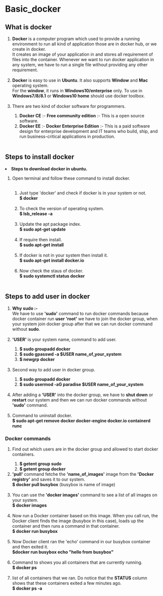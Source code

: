 # Basic_docker
## What is docker 
<ol>
<li>
<strong>Docker</strong> is a computer program which used to provide a running environment to run all kind of application those are in docker hub, or we create in docker.</br>
It creates an image of your application in and stores all requirement of files into the container. Whenever we want to run docker application in any system, we have to run a single file without providing any other requirement.</li></br>
<li><strong>Docker</strong> is easy to use in <strong>Ubuntu</strong>. It also supports <strong>Window</strong> and <strong>Mac</strong> operating system.</br>
For the <strong>window</strong>, it runs in <strong>Windows10/enterprise</strong> only. To use in <strong>Windows7/8/8.1</strong> or <strong>Windows10 home</strong> should use docker toolbox.</li></br>
<li>There are two kind of docker software for programmers.</li>
<ol>
<li><strong>Docker CE</strong> :- <strong>Free community edition</strong> :- This is a open source software. </li>
<li><strong>Docker EE</strong> :- <strong>Docker Enterprise Edition</strong> :- This is a paid software design for enterprise development and IT teams who build, ship, and run business-critical applications in production. </li></br>
</ol>
</ol>

## Steps to install docker
<li><strong>Steps to download docker in ubuntu.</strong></li>
<ol>
<li>Open terminal and follow these command to install docker.</li></br>
<ol>
<li>Just type 'docker' and check if docker is  in your system or not.</br> 
    <strong>$ docker</strong></li> </br>
<li>To check the version of operating system.</br>
    <strong>$ lsb_release -a</strong> </li></br>
<li>Update the apt package index.</br>
    <strong>$ sudo apt-get update</strong></li></br>
<li>If require then install. </br>
    <strong>$ sudo apt-get install </strong></li></br>
<li>If docker is not in your system then install it. </br>
    <strong>$ sudo apt-get install docker.io</strong></li></br>
<li>Now check the staus of docker.</br>
    <strong>$ sudo systemctl status docker</strong> </li></br>
 </ol> 
 </ol>
 
## Steps to add user in docker
<ol>
<li><strong>Why sudo :-</strong> </br>
We have to use <strong>'sudo'</strong> command to run docker commands because docker container run  <strong>user 'root'</strong> we have to join the docker group, when your system join docker group after that we can  run docker command without <strong>sudo</strong>.</li></br>
<li><strong>'USER'</strong> is your system name, command to add user. </li>
  <ol>
      <li><strong>$ sudo groupadd docker</strong></li>
      <li><strong>$ sudo gpasswd -a $USER name_of_your_system</strong></li>
      <li><strong>$ newgrp docker</strong></li>
  </ol></br>
    
<li>Second way to add user in docker group.</li>
  <ol>
      <li><strong>$ sudo groupadd docker</strong></li>
      <li><strong>$ sudo usermod -aG paradise $USER name_of_your_system</strong></li>
  </ol></br>
        
<li>After adding a <strong>'USER'</strong> into the docker group, we have to <strong>shut down</strong> or <strong>restart</strong> our system and then we can run docker commands without <strong>'sudo'</strong> command.</li></br>  

<li>Command to uninstall docker.</li>
   <strong>$ sudo apt-get remove docker docker-engine docker.io containerd runc</strong></br>
</li>
</ol>


### Docker commands
<ol>
<li>Find out which users are in the docker group and allowed to start docker containers.</li>
 <ol>
    <li><strong>$ getent group sudo</strong></li>
    <li><strong>$ getent group docker</strong></li>
 </ol>

<li><strong>'pull'</strong> command fetche the <strong>'name_of_images'</strong> image from the <strong>'Docker registry'</strong> and saves it to our system.</br>
<strong>$ docker pull busybox</strong> (busybox is name of image)</li></br>

<li>You can use the <strong>'docker images'</strong> command to see a list of all images on your system.</br>
<strong>$ docker images</strong></li></br>

<li>Now run a Docker container based on this image. When you call run, the Docker client finds the image (busybox in this case), loads up the container and then runs a command in that container.</br> 
<strong>$ docker run busybox</strong></li></br>

<li>Now Docker client  ran the 'echo' command in our busybox container and then exited it.</br>
<strong>$docker run busybox echo "hello from busybox"</strong></li></br>

<li>Command to shows you all containers that are currently running.</br>
<strong>$ docker ps</strong></li></br>

<li>list of all containers that we ran. Do notice that the <strong>STATUS</strong> column shows that these containers exited a few minutes ago.</br>
<strong>$ docker ps -a</strong></li></br>
</ol>
